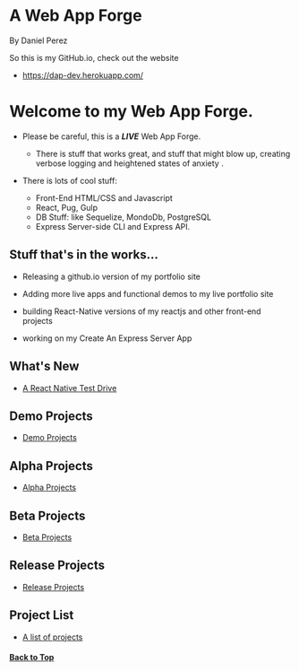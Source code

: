 # A Web App Forge
By Daniel Perez

So this is my GitHub.io, check out the website
- https://dap-dev.herokuapp.com/

# Welcome to my Web App Forge.

  - Please be careful, this is a ***LIVE*** Web App Forge.

    - There is stuff that works great, and stuff that might blow up, creating verbose logging and heightened states of anxiety .

  - There is lots of cool stuff:
    - Front-End HTML/CSS and Javascript
    - React, Pug, Gulp
    - DB Stuff: like Sequelize, MondoDb, PostgreSQL
    - Express Server-side CLI and Express API.

## Stuff that's in the works...

  - Releasing a github.io version of my portfolio site

  - Adding more live apps and functional demos to my live
  portfolio site

  - building React-Native versions of my reactjs and other front-end projects

  - working on my Create An Express Server App

## What's New
  - [A React Native Test Drive](https://github.com/pereznetworks/AReactNativeTestDrive)

## Demo Projects
  - [Demo Projects](demoprojects.md)

## Alpha Projects
  - [Alpha Projects](alphaprojects.md)

## Beta Projects
  - [Beta Projects](betaprojects.md)

## Release Projects
  - [Release Projects](ReleaseProjects.md)

## Project List
  - [A list of projects](projectlist.md)

#### [Back to Top](#a-web-app-forge)
